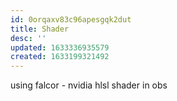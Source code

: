 ```yaml
---
id: 0orqaxv83c96apesgqk2dut
title: Shader
desc: ''
updated: 1633336935579
created: 1633199321492
---
```


using falcor - nvidia hlsl shader in obs
